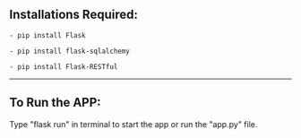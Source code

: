 ## Installations Required:

    - pip install Flask

    - pip install flask-sqlalchemy

    - pip install Flask-RESTful


---

## To Run the APP:
Type "flask run" in terminal to start the app or run the "app.py" file.

